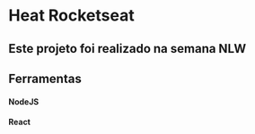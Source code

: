 # Heat Rocketseat

## Este projeto foi realizado na semana NLW

## Ferramentas
#### NodeJS
#### React
